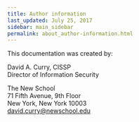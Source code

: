 ```yaml
---
title: Author information
last_updated: July 25, 2017
sidebar: main_sidebar
permalink: about_author-information.html
---
```


This documentation was created by:

David A. Curry, CISSP<br/>
Director of Information Security

The New School<br/>
71 Fifth Avenue, 9th Floor<br/>
New York, New York 10003<br/>
david.curry@newschool.edu
